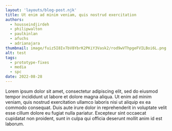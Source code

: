 ```yaml
---
layout: 'layouts/blog-post.njk'
title: Ut enim ad minim veniam, quis nostrud exercitation
authors:
  - housseindjirdeh
  - philipwalton
  - paulkinlan
  - afuchs
  - adrianajara
thumbnail: image/fuiz5I8Iv7bV8YbrK2PKiY3Vask2/rod9wVThpgeFVILBoi6L.png
alt: test
tags:
  - prototype-fixes
  - media
  - spc
date: 2022-08-28
---
```


Lorem ipsum dolor sit amet, consectetur adipiscing elit, sed do eiusmod tempor incididunt ut labore et
dolore magna aliqua. Ut enim ad minim veniam, quis nostrud exercitation ullamco laboris nisi ut aliquip
ex ea commodo consequat. Duis aute irure dolor in reprehenderit in voluptate velit esse cillum dolore
eu fugiat nulla pariatur. Excepteur sint occaecat cupidatat non proident, sunt in culpa qui officia
deserunt mollit anim id est laborum.
